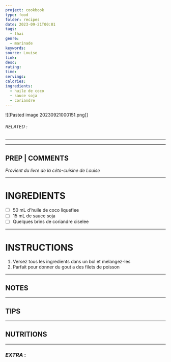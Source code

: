 ```yaml
---
project: cookbook
type: food
folder: recipes
date: 2023-09-21T00:01
tags:
  - thai
genre:
  - marinade
keywords: 
source: Louise
link: 
desc: 
rating: 
time: 
servings: 
calories: 
ingredients:
  - huile de coco
  - sauce soja
  - coriandre
---
```


![[Pasted image 20230921000151.png]]
###### *RELATED* : 
---


---
## PREP | COMMENTS

_Provient du livre de la céto-cuisine de Louise_

---
# INGREDIENTS

- [ ] 50 mL d'huile de coco liquefiee
- [ ] 15 mL de sauce soja
- [ ] Quelques brins de coriandre ciselee

---
# INSTRUCTIONS

1. Versez tous les ingredients dans un bol et melangez-les
2. Parfait pour donner du gout a des filets de poisson

---
## NOTES



---
## TIPS



---
## NUTRITIONS



---
### *EXTRA* :



